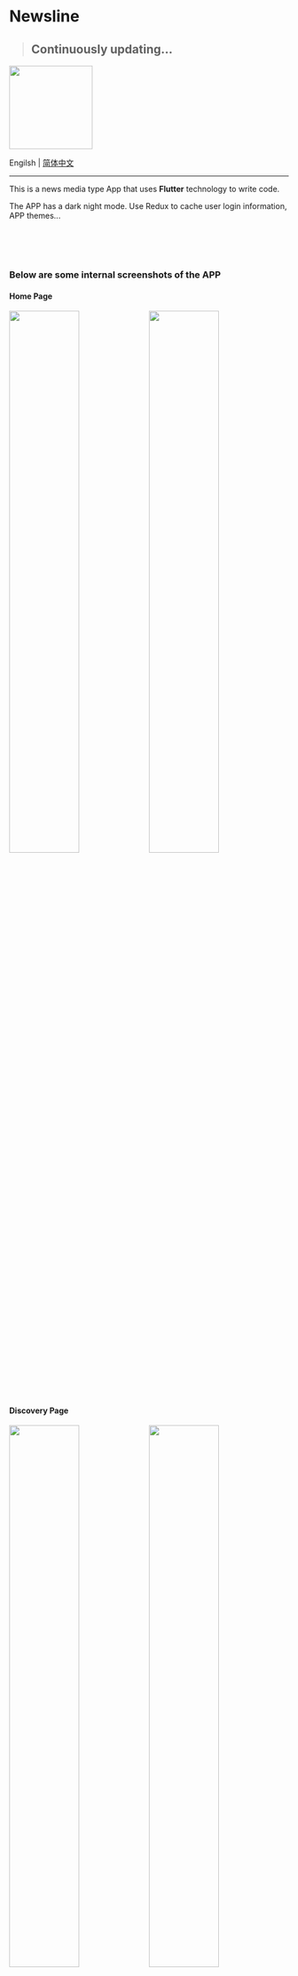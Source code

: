 # Newsline
> ## Continuously updating...

<img width="150" src="https://github.com/18651440358/Newsline/assets/44701892/a01e25b5-468f-4b00-b1b5-0f79d9a540d5" />

Engilsh  |  [简体中文](https://github.com/18651440358/Newsline/blob/main/README_zh_cn.md)

---

This is a news media type App that uses **Flutter** technology to write code. 

The APP has a dark night mode. Use Redux to cache user login information, APP themes...
    
<br/><br/><br/>

### Below are some internal screenshots of the APP

#### Home Page
<img width="50%" src="https://github.com/18651440358/Newsline/assets/44701892/a4a9791b-c743-46d6-8fad-3785fd79e2a9"><img width="50%" src="https://github.com/18651440358/Newsline/assets/44701892/b43e0646-1b2b-4ef4-a182-0d7b2254f44e">

#### Discovery Page
<img width="50%" src="https://github.com/18651440358/Newsline/assets/44701892/38a4ec0d-b33a-4239-87ed-090f4be296f9"><img width="50%" src="https://github.com/18651440358/Newsline/assets/44701892/9abeeac6-7821-4376-b44d-80851e7175e2">

#### Bookmark Page
<img width="50%" src="https://github.com/18651440358/Newsline/assets/44701892/3016e7e6-737b-4617-9c87-c2ee18e4dc04"><img width="50%" src="https://github.com/18651440358/Newsline/assets/44701892/58657f31-05c4-4068-9cd4-e5dd3d2de36a">

#### Profile Page
<img width="50%" src="https://github.com/18651440358/Newsline/assets/44701892/946772e4-a4fc-49e2-ba4e-cc4e3d4c8575"><img width="50%" src="https://github.com/18651440358/Newsline/assets/44701892/27486d38-034e-4ecb-8835-fd153d812af7">

<br/><br/>

### If you want to contact me
Email: 2657487207@qq.com

WeChat: rabbitdoomsday

twitter: @Rabbit_Volcano

QQ: 2657487207

